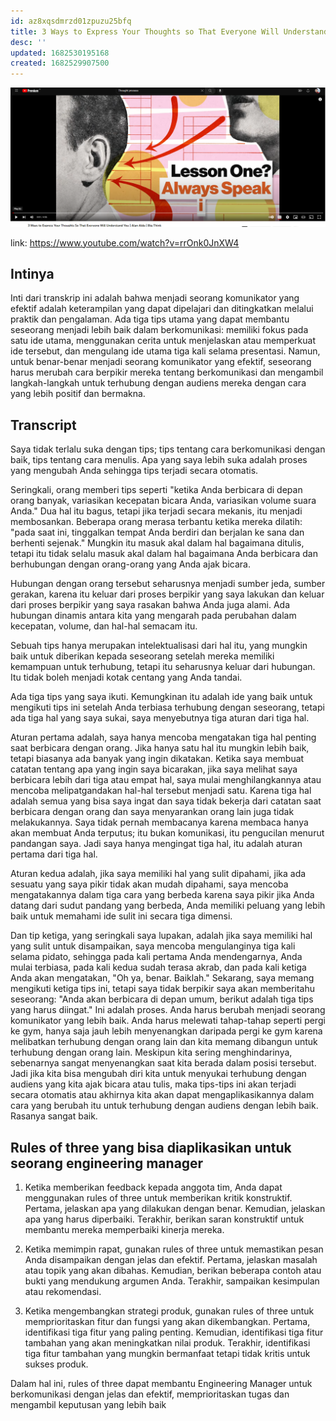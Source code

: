 ```yaml
---
id: az8xqsdmrzd01zpuzu25bfq
title: 3 Ways to Express Your Thoughts so That Everyone Will Understand You
desc: ''
updated: 1682530195168
created: 1682529907500
---
```


![youtube](assets/20230427002651.png)

link: <https://www.youtube.com/watch?v=rrOnk0JnXW4>

## Intinya

Inti dari transkrip ini adalah bahwa menjadi seorang komunikator yang efektif adalah keterampilan yang dapat dipelajari dan ditingkatkan melalui praktik dan pengalaman. Ada tiga tips utama yang dapat membantu seseorang menjadi lebih baik dalam berkomunikasi: memiliki fokus pada satu ide utama, menggunakan cerita untuk menjelaskan atau memperkuat ide tersebut, dan mengulang ide utama tiga kali selama presentasi. Namun, untuk benar-benar menjadi seorang komunikator yang efektif, seseorang harus merubah cara berpikir mereka tentang berkomunikasi dan mengambil langkah-langkah untuk terhubung dengan audiens mereka dengan cara yang lebih positif dan bermakna.

## Transcript

Saya tidak terlalu suka dengan tips; tips tentang cara berkomunikasi dengan baik, tips tentang cara menulis. Apa yang saya lebih suka adalah proses yang mengubah Anda sehingga tips terjadi secara otomatis.

Seringkali, orang memberi tips seperti "ketika Anda berbicara di depan orang banyak, variasikan kecepatan bicara Anda, variasikan volume suara Anda." Dua hal itu bagus, tetapi jika terjadi secara mekanis, itu menjadi membosankan. Beberapa orang merasa terbantu ketika mereka dilatih: "pada saat ini, tinggalkan tempat Anda berdiri dan berjalan ke sana dan berhenti sejenak." Mungkin itu masuk akal dalam hal bagaimana ditulis, tetapi itu tidak selalu masuk akal dalam hal bagaimana Anda berbicara dan berhubungan dengan orang-orang yang Anda ajak bicara.

Hubungan dengan orang tersebut seharusnya menjadi sumber jeda, sumber gerakan, karena itu keluar dari proses berpikir yang saya lakukan dan keluar dari proses berpikir yang saya rasakan bahwa Anda juga alami. Ada hubungan dinamis antara kita yang mengarah pada perubahan dalam kecepatan, volume, dan hal-hal semacam itu.

Sebuah tips hanya merupakan intelektualisasi dari hal itu, yang mungkin baik untuk diberikan kepada seseorang setelah mereka memiliki kemampuan untuk terhubung, tetapi itu seharusnya keluar dari hubungan. Itu tidak boleh menjadi kotak centang yang Anda tandai.

Ada tiga tips yang saya ikuti. Kemungkinan itu adalah ide yang baik untuk mengikuti tips ini setelah Anda terbiasa terhubung dengan seseorang, tetapi ada tiga hal yang saya sukai, saya menyebutnya tiga aturan dari tiga hal.

Aturan pertama adalah, saya hanya mencoba mengatakan tiga hal penting saat berbicara dengan orang. Jika hanya satu hal itu mungkin lebih baik, tetapi biasanya ada banyak yang ingin dikatakan. Ketika saya membuat catatan tentang apa yang ingin saya bicarakan, jika saya melihat saya berbicara lebih dari tiga atau empat hal, saya mulai menghilangkannya atau mencoba melipatgandakan hal-hal tersebut menjadi satu. Karena tiga hal adalah semua yang bisa saya ingat dan saya tidak bekerja dari catatan saat berbicara dengan orang dan saya menyarankan orang lain juga tidak melakukannya. Saya tidak pernah membacanya karena membaca hanya akan membuat Anda terputus; itu bukan komunikasi, itu pengucilan menurut pandangan saya. Jadi saya hanya mengingat tiga hal, itu adalah aturan pertama dari tiga hal.

Aturan kedua adalah, jika saya memiliki hal yang sulit dipahami, jika ada sesuatu yang saya pikir tidak akan mudah dipahami, saya mencoba mengatakannya dalam tiga cara yang berbeda karena saya pikir jika Anda datang dari sudut pandang yang berbeda, Anda memiliki peluang yang lebih baik untuk memahami ide sulit ini secara tiga dimensi.

Dan tip ketiga, yang seringkali saya lupakan, adalah jika saya memiliki hal yang sulit untuk disampaikan, saya mencoba mengulanginya tiga kali selama pidato, sehingga pada kali pertama Anda mendengarnya, Anda mulai terbiasa, pada kali kedua sudah terasa akrab, dan pada kali ketiga Anda akan mengatakan, "Oh ya, benar. Baiklah." Sekarang, saya memang mengikuti ketiga tips ini, tetapi saya tidak berpikir saya akan memberitahu seseorang: "Anda akan berbicara di depan umum, berikut adalah tiga tips yang harus diingat." Ini adalah proses. Anda harus berubah menjadi seorang komunikator yang lebih baik. Anda harus melewati tahap-tahap seperti pergi ke gym, hanya saja jauh lebih menyenangkan daripada pergi ke gym karena melibatkan terhubung dengan orang lain dan kita memang dibangun untuk terhubung dengan orang lain. Meskipun kita sering menghindarinya, sebenarnya sangat menyenangkan saat kita berada dalam posisi tersebut. Jadi jika kita bisa mengubah diri kita untuk menyukai terhubung dengan audiens yang kita ajak bicara atau tulis, maka tips-tips ini akan terjadi secara otomatis atau akhirnya kita akan dapat mengaplikasikannya dalam cara yang berubah itu untuk terhubung dengan audiens dengan lebih baik. Rasanya sangat baik.

## Rules of three yang bisa diaplikasikan untuk seorang engineering manager

1. Ketika memberikan feedback kepada anggota tim, Anda dapat menggunakan rules of three untuk memberikan kritik konstruktif. Pertama, jelaskan apa yang dilakukan dengan benar. Kemudian, jelaskan apa yang harus diperbaiki. Terakhir, berikan saran konstruktif untuk membantu mereka memperbaiki kinerja mereka.

2. Ketika memimpin rapat, gunakan rules of three untuk memastikan pesan Anda disampaikan dengan jelas dan efektif. Pertama, jelaskan masalah atau topik yang akan dibahas. Kemudian, berikan beberapa contoh atau bukti yang mendukung argumen Anda. Terakhir, sampaikan kesimpulan atau rekomendasi.

3. Ketika mengembangkan strategi produk, gunakan rules of three untuk memprioritaskan fitur dan fungsi yang akan dikembangkan. Pertama, identifikasi tiga fitur yang paling penting. Kemudian, identifikasi tiga fitur tambahan yang akan meningkatkan nilai produk. Terakhir, identifikasi tiga fitur tambahan yang mungkin bermanfaat tetapi tidak kritis untuk sukses produk.

Dalam hal ini, rules of three dapat membantu Engineering Manager untuk berkomunikasi dengan jelas dan efektif, memprioritaskan tugas dan mengambil keputusan yang lebih baik